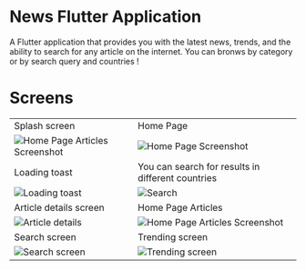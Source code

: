 # News Flutter Application

A Flutter application that provides you with the latest news, trends, and the ability to search for any article on the internet.
You can bronws by category or by search query and countries !

# Screens

<table>
  <tr>
    <td>Splash screen</td>
    <td>Home Page</td>
  </tr>
  <tr>
    <td><img src="https://github.com/Bahaa-eddine-MB/News-app/assets/78749320/50c40506-dea2-4b36-8bf8-4e919304f5e6" alt="Home Page Articles Screenshot"></td>
    <td><img src="https://github.com/Bahaa-eddine-MB/News-app/assets/78749320/b4f87fe5-b9cd-4537-8adf-d7e2c9c37042" alt="Home Page Screenshot"></td>
  </tr>

  <tr>
    <tr>
    <td>Loading toast</td>
    <td>You can search for results in different countries</td>
    </tr>
    <td><img src="https://github.com/Bahaa-eddine-MB/News-app/assets/78749320/4eb4f2cc-c4ba-4eaf-8846-660e7bd4ad25" alt="Loading toast"></td>
    <td><img src="https://github.com/Bahaa-eddine-MB/News-app/assets/78749320/1a5be63f-e81e-4da1-a736-94f74b770f0d" alt="Search"></td>
  </tr>
  <tr>
    <tr>
      <td>Article details screen</td>
       <td>Home Page Articles</td>
    </tr>
    <td><img src="https://github.com/Bahaa-eddine-MB/News-app/assets/78749320/a5e531b0-95e6-484b-99bb-24f383e6b69c" alt="Article details" ></td>
       <td><img src="https://github.com/Bahaa-eddine-MB/News-app/assets/78749320/0b185e9f-8452-4549-9869-2e87a850fc0b" alt="Home Page Articles Screenshot"></td>
  </tr>
    <tr>
    <tr>
      <td>Search screen</td>
       <td>Trending screen</td>
    </tr>
    <td><img src="https://github.com/Bahaa-eddine-MB/News-app/assets/78749320/7adb37f4-bc97-4123-9a92-6d8cf0a179ff" alt="Search screen" ></td>
    <td><img src="https://github.com/Bahaa-eddine-MB/News-app/assets/78749320/84ac2817-7506-4778-9608-3a6ff9fa0f8d" alt="Trending screen"></td>
  </tr>
</table>


